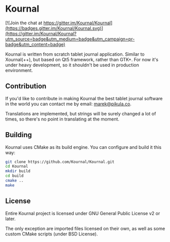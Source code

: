 # Kournal

[![Join the chat at https://gitter.im/Kournal/Kournal](https://badges.gitter.im/Kournal/Kournal.svg)](https://gitter.im/Kournal/Kournal?utm_source=badge&utm_medium=badge&utm_campaign=pr-badge&utm_content=badge)

Kournal is written from scratch tablet journal application. Similar to Xournal(++), but based on Qt5 framework,
rather than GTK+. For now it's under heavy development, so it shouldn't be used in production environment.

## Contribution

If you'd like to contribute in making Kournal the best tablet journal software in the world you can contact
me by email: marek@pikula.co.

Translations are implemented, but strings will be surely changed a lot of times, so there's no point in
translating at the moment.

## Building

Kournal uses CMake as its build engine. You can configure and build it this way:

```bash
git clone https://github.com/Kournal/Kournal.git
cd Kournal
mkdir build
cd build
cmake ..
make
```

## License

Entire Kournal project is licensed under GNU General Public License v2 or later.

The only exception are imported files licensed on their own, as well as some custom CMake scripts (under BSD
License).
